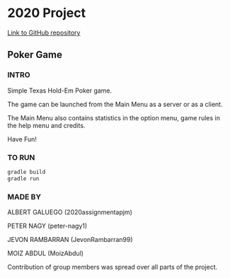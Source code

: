 # 2020 Project

[Link to GitHub repository](https://github.com/2020assignmentapjm/2020project)

## Poker Game


### INTRO

Simple Texas Hold-Em Poker game.

The game can be launched from the Main Menu as a server or as a client.

The Main Menu also contains statistics in the option menu, game rules in the help menu and credits.

Have Fun!


### TO RUN

```groovy
gradle build
gradle run
```

### MADE BY

ALBERT GALUEGO (2020assignmentapjm)

PETER NAGY (peter-nagy1)

JEVON RAMBARRAN (JevonRambarran99)

MOIZ ABDUL (MoizAbdul)


Contribution of group members was spread over all parts of the project.